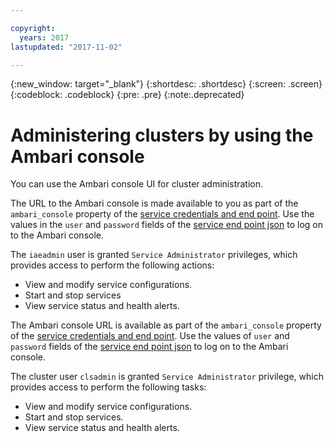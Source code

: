 ```yaml
---

copyright:
  years: 2017
lastupdated: "2017-11-02"

---
```


<!-- Attribute Definitions -->
{:new_window: target="_blank"}
{:shortdesc: .shortdesc}
{:screen: .screen}
{:codeblock: .codeblock}
{:pre: .pre}
{:note:.deprecated}


# Administering clusters by using the Ambari console

You can use the Ambari console UI for cluster administration.

The URL to the Ambari console is made available to you as part of the `ambari_console` property of the [service credentials and end point](./Retrieve-service-credentials-and-service-end-points.html). Use the values in the `user` and `password` fields of the [service end point json](./Retrieve-service-credentials-and-service-end-points.html#viewing-the-service-key) to log on to the Ambari console.

The `iaeadmin` user is granted `Service Administrator` privileges, which provides access to perform the following actions:

* View and modify service configurations.
* Start and stop services
* View service status and health alerts.

The Ambari console URL is available as part of the `ambari_console` property of the [service credentials and end point](./Retrieve-service-credentials-and-service-end-points.html). Use the values of `user` and `password` fields of the [service end point json](./Retrieve-service-credentials-and-service-end-points.html#sample-response) to log on to the Ambari console.


The cluster user `clsadmin` is granted `Service Administrator` privilege, which provides access to perform the following tasks:

* View and modify service configurations.
* Start and stop services.
* View service status and health alerts.
